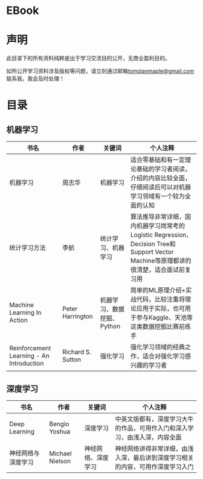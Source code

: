 # EBook

# 声明

此目录下的所有资料纯粹是出于学习交流目的公开，无商业盈利目的。

如所公开学习资料涉及版权等问题，请立刻通过邮箱[tomqianmaple@gmail.com]()联系我，我会及时处理！

# 目录

## 机器学习

|书名|作者|关键词|个人注释|
|--|--|--|--|
|机器学习|周志华|机器学习|适合零基础和有一定理论基础的学习者阅读，介绍的内容比较全面，仔细阅读后可以对机器学习领域有一个较为全面的认知|
|统计学习方法|李航|统计学习、机器学习|算法推导非常详细，国内机器学习岗常考的Logistic Regression、Decision Tree和Support Vector Machine等原理都讲的很清楚，适合面试前复习用|
|Machine Learning In Action|Peter Harrington|机器学习、数据挖掘、Python|简单的ML原理介绍+实战代码，比较注重将理论应用于实际，也可用于参与Kaggle、天池等这类数据挖掘比赛前练手|
|Reinforcement Learning - An Introduction|Richard S. Sutton|强化学习|强化学习领域的经典之作，适合对强化学习感兴趣的学习者|

## 深度学习

|书名|作者|关键词|个人注释|
|--|--|--|--|
|Deep Learning|Bengio Yoshua|深度学习|中英文版都有，深度学习大牛的作品，可用作入门和深入学习，由浅入深，内容全面|
|神经网络与深度学习|Michael Nielson|神经网络、深度学习|神经网络讲得非常详细，由浅入深，最后讲到深度学习相关的内容，可用作深度学习入门|




